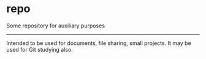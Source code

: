 # repo
Some repository for auxiliary purposes

___
Intended to be used for documents, file sharing, small projects. It may be used for Git studying also.
